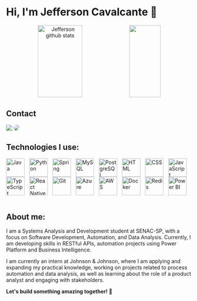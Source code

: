 # Hi, I'm Jefferson Cavalcante 👋

<div align="center">  
  <img width="49%" height="195px" src="https://github-readme-stats.vercel.app/api?username=jcavalcantee&show_icons=true&count_private=true&hide_border=true&title_color=00FFFF&icon_color=00FFFF&text_color=c9d1d9&bg_color=0d1117" alt="Jefferson github stats" /> 
  <img width="41%" height="195px" src="https://github-readme-stats.vercel.app/api/top-langs/?username=jcavalcantee&layout=compact&hide_border=true&title_color=00FFFF&text_color=c9d1d9&bg_color=0d1117" />
</div>

## Contact
<div> 
<a href = "mailto:cmp.1a.jeffersoncavalcantesilvas@gmail.com"> <img src="https://img.shields.io/badge/-Gmail-%23333?style=for-the-badge&logo=gmail&logoColor=white" target="_blank"></a>
<a href="https://www.linkedin.com/in/jeffersoncavalcante8" target="_blank"><img src="https://img.shields.io/badge/-LinkedIn-%230077B5?style=for-the-badge&logo=linkedin&logoColor=white" style="border-radius: 30px" target="_blank"></a> 
</div>

## Technologies I use:

<img
  align="left"
  alt="Java"
  title="Java"
  width="50px"
  style="padding-right: 10px;"
  src="https://cdn.jsdelivr.net/gh/devicons/devicon@latest/icons/java/java-original.svg"
/>
<img
  align="left"
  alt="Python"
  title="Python"
  width="50px"
  style="padding-right: 10px;"
  src="https://cdn.jsdelivr.net/gh/devicons/devicon@latest/icons/python/python-original.svg"
/>
<img
  align="left"
  alt="Spring"
  title="Spring"
  width="50px"
  style="padding-right: 10px;"
  src="https://cdn.jsdelivr.net/gh/devicons/devicon@latest/icons/spring/spring-original.svg"
/>
<img
  align="left"
  alt="MySQL"
  title="MySQL"
  width="50px"
  style="padding-right: 10px;"
  src="https://cdn.jsdelivr.net/gh/devicons/devicon@latest/icons/mysql/mysql-original.svg"
/>
<img
  align="left"
  alt="PostgreSQL"
  title="PostgreSQL"
  width="50px"
  style="padding-right: 10px;"
  src="https://cdn.jsdelivr.net/gh/devicons/devicon@latest/icons/postgresql/postgresql-original.svg"
/>
<img
  align="left"
  alt="HTML"
  title="HTML"
  width="50px"
  style="padding-right: 10px;"
  src="https://cdn.jsdelivr.net/gh/devicons/devicon@latest/icons/html5/html5-original.svg"
/>
<img
  align="left"
  alt="CSS"
  title="CSS"
  width="50px"
  style="padding-right: 10px;"
  src="https://cdn.jsdelivr.net/gh/devicons/devicon@latest/icons/css3/css3-original.svg"
/>
<img
  align="left"
  alt="JavaScript"
  title="JavaScript"
  width="50px"
  style="padding-right: 10px;"
  src="https://cdn.jsdelivr.net/gh/devicons/devicon@latest/icons/javascript/javascript-original.svg"
/>
<img
  align="left"
  alt="TypeScript"
  title="TypeScript"
  width="50px"
  style="padding-right: 10px;"
  src="https://cdn.jsdelivr.net/gh/devicons/devicon@latest/icons/typescript/typescript-original.svg"
/>
<img
  align="left"
  alt="React Native"
  title="React Native"
  width="50px"
  style="padding-right: 10px;"
  src="https://cdn.jsdelivr.net/gh/devicons/devicon@latest/icons/react/react-original.svg"
/>
<img
  align="left"
  alt="Git"
  title="Git"
  width="50px"
  style="padding-right: 10px;"
  src="https://cdn.jsdelivr.net/gh/devicons/devicon@latest/icons/git/git-original.svg"
/>
<img
  align="left"
  alt="Azure"
  title="Azure"
  width="50px"
  style="padding-right: 10px;"
  src="https://cdn.jsdelivr.net/gh/devicons/devicon@latest/icons/azure/azure-original.svg"
/>
<img
  align="left"
  alt="AWS"
  title="AWS"
  width="50px"
  style="padding-right: 10px;"
  src="https://cdn.jsdelivr.net/gh/devicons/devicon@latest/icons/amazonwebservices/amazonwebservices-original-wordmark.svg"
/>
<img
  align="left"
  alt="Docker"
  title="Docker"
  width="50px"
  style="padding-right: 10px;"
  src="https://cdn.jsdelivr.net/gh/devicons/devicon@latest/icons/docker/docker-original.svg"
/>
<img
  align="left"
  alt="Redis"
  title="Redis"
  width="50px"
  style="padding-right: 10px;"
  src="https://cdn.jsdelivr.net/gh/devicons/devicon@latest/icons/redis/redis-original.svg"
/>
<img
  align="left"
  alt="Power BI"
  title="Power BI"
  width="50px"
  style="padding-right: 10px;"
  src="https://upload.wikimedia.org/wikipedia/commons/c/cf/New_Power_BI_Logo.svg"
/>



<br clear="left"/>
<br/>

## About me:

 I am a Systems Analysis and Development student at SENAC-SP, with a focus on Software Development, Automation, and Data Analysis. Currently, I am developing skills in RESTful APIs, automation projects 
 using Power Platform and Business Intelligence.

 I am currently an intern at Johnson & Johnson, where I am applying and expanding my practical knowledge, working on projects related to process automation and data analysis, as well as learning about the 
 role of a product analyst and engaging with stakeholders.
 
   **Let's build something amazing together!** 🚀


